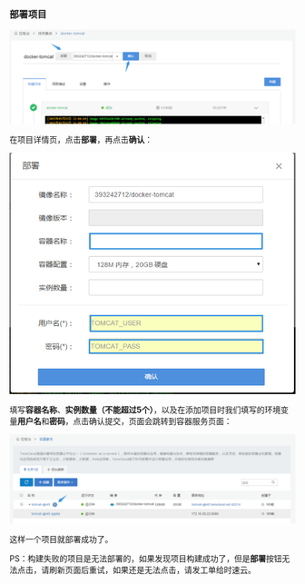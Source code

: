 ### 部署项目
 ![manage4](../images/ci/ci-manage4.jpg)

在项目详情页，点击**部署**，再点击**确认**：

 ![manage5](../images/ci/ci-manage5.jpg)

填写**容器名称**、**实例数量（不能超过5个）**，以及在添加项目时我们填写的环境变量**用户名**和**密码**，点击确认提交，页面会跳转到容器服务页面：

 ![manage6](../images/ci/ci-manage6.jpg)

这样一个项目就部署成功了。

PS：构建失败的项目是无法部署的，如果发现项目构建成功了，但是**部署**按钮无法点击，请刷新页面后重试，如果还是无法点击，请发工单给时速云。

